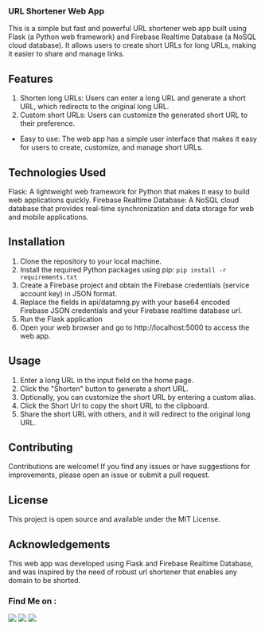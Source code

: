 ### URL Shortener Web App
This is a simple but fast and powerful URL shortener web app built using Flask (a Python web framework) and Firebase Realtime Database (a NoSQL cloud database). It allows users to create short URLs for long URLs, making it easier to share and manage links.

## Features
1. Shorten long URLs: Users can enter a long URL and generate a short URL, which redirects to the original long URL.
2. Custom short URLs: Users can customize the generated short URL to their preference.
* Easy to use: The web app has a simple user interface that makes it easy for users to create, customize, and manage short URLs.

## Technologies Used
Flask: A lightweight web framework for Python that makes it easy to build web applications quickly.
Firebase Realtime Database: A NoSQL cloud database that provides real-time synchronization and data storage for web and mobile applications.

## Installation
1. Clone the repository to your local machine.
2. Install the required Python packages using pip: `pip install -r requirements.txt`
3. Create a Firebase project and obtain the Firebase credentials (service account key) in JSON format.
4. Replace the fields in api/datamng.py with your base64 encoded Firebase JSON credentials and your Firebase realtime database url.
5. Run the Flask application
6. Open your web browser and go to http://localhost:5000 to access the web app.

## Usage
1. Enter a long URL in the input field on the home page.
2. Click the "Shorten" button to generate a short URL.
3. Optionally, you can customize the short URL by entering a custom alias.
4. Click the Short Url to copy the short URL to the clipboard.
5. Share the short URL with others, and it will redirect to the original long URL.

## Contributing
Contributions are welcome! If you find any issues or have suggestions for improvements, please open an issue or submit a pull request.

## License
This project is open source and available under the MIT License.

## Acknowledgements
This web app was developed using Flask and Firebase Realtime Database, and was inspired by the need of robust url shortener that enables any domain to be shorted.

### Find Me on :
<p align="left">
  <a href="https://github.com/adhiraj-ranjan" target="_blank"><img src="https://img.shields.io/badge/Github-adhiraj--ranjan-green?style=for-the-badge&logo=github"></a>
  <a href="https://www.instagram.com/adhirajranjan.i" target="_blank"><img src="https://img.shields.io/badge/IG-adhiraj_ranjan-pink?style=for-the-badge&logo=instagram"></a>
  <a href="https://t.me/adhirajranjan" target="_blank"><img src="https://img.shields.io/badge/TELEGRAM-ADHIRAJ%20RANJAN-blue?style=for-the-badge&logo=telegram"></a>
  
</p>
